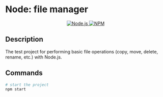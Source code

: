 # Node: file manager

<p align="center">
  <a href="https://nodejs.org/en/" target="_blank">
  <img alt="Node.js" src="https://img.shields.io/badge/Node.js-v18.16.0-339933">
  </a>
  <a href="https://npmjs.com/" target="_blank">
    <img alt="NPM" src="https://img.shields.io/badge/NPM-v9.5.1-CB3837">
  </a>
</p>

## Description

The test project for performing basic file operations (copy, move, delete, rename, etc.) with Node.js.

## Commands

```bash
# start the project
npm start
```
